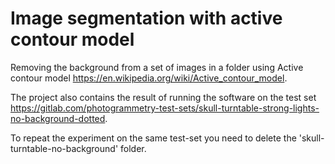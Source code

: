 # Image segmentation with active contour model

Removing the background from a set of images in a folder using Active contour model https://en.wikipedia.org/wiki/Active_contour_model.

The project also contains the result of running the software on the test set https://gitlab.com/photogrammetry-test-sets/skull-turntable-strong-lights-no-background-dotted.

To repeat the experiment on the same test-set you need to delete the 'skull-turntable-no-background' folder.
